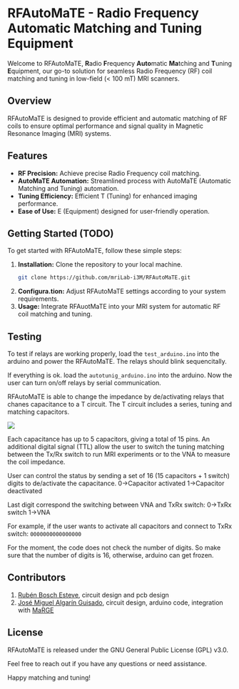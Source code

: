 # RFAutoMaTE - Radio Frequency Automatic Matching and Tuning Equipment

Welcome to RFAutoMaTE, **R**adio **F**requency **Auto**matic **Ma**tching and **T**uning **E**quipment, our go-to solution for seamless Radio Frequency (RF) coil matching and tuning in low-field (< 100 mT) MRI scanners.

## Overview

RFAutoMaTE is designed to provide efficient and automatic matching of RF coils to ensure optimal performance and signal quality in Magnetic Resonance Imaging (MRI) systems.

## Features

- **RF Precision:** Achieve precise Radio Frequency coil matching.
- **AutoMaTE Automation:** Streamlined process with AutoMaTE (Automatic Matching and Tuning) automation.
- **Tuning Efficiency:** Efficient T (Tuning) for enhanced imaging performance.
- **Ease of Use:** E (Equipment) designed for user-friendly operation.

## Getting Started (TODO)

To get started with RFAutoMaTE, follow these simple steps:

1. **Installation:** Clone the repository to your local machine.
   ```bash
   git clone https://github.com/mriLab-i3M/RFAutoMaTE.git

2. **Configura.tion:** Adjust RFAutoMaTE settings according to your system requirements.
3. **Usage:** Integrate RFAuotMaTE into your MRI system for automatic RF coil matching and tuning.

## Testing
To test if relays are working properly, load the `test_arduino.ino` into the arduino and power the RFAutoMaTE. The relays should blink sequencitally.

If everything is ok. load the `autotunig_arduino.ino` into the arduino. Now the user can turn on/off relays by serial communication.

RFAutoMaTE is able to change the impedance by de/activating relays that chanes capacitance to a T circuit. The T circuit includes a series, tuning and matching capacitors.

<img src="figures/Circuit.png">

Each capacitance has up to 5 capacitors, giving a total of 15 pins. An additional
digital signal (TTL) allow the user to switch the tuning matching between the
Tx/Rx switch to run MRI experiments or to the VNA to measure the coil impedance.

User can control the status by sending a set of 16 (15 capacitors + 1 switch) digits to de/activate the
capacitance.
0->Capacitor activated
1->Capacitor deactivated

Last digit correspond the switching between VNA and TxRx switch:
0->TxRx switch
1->VNA

For example, if the user wants to activate all capacitors and connect to TxRx switch:
`0000000000000000`

For the moment, the code does not check the number of digits. So make sure that
the number of digits is 16, otherwise, arduino can get frozen.

## Contributors
1. [Rubén Bosch Esteve](https://github.com/RubenBoschEsteve), circuit design and pcb design
2. [José Miguel Algarín Guisado](https://github.com/josalggui), circuit design, arduino code, integration with [MaRGE](https://github.com/josalggui/MaRGE)

## License
RFAutoMaTE is released under the GNU General Public License (GPL) v3.0.

Feel free to reach out if you have any questions or need assistance.

Happy matching and tuning!

